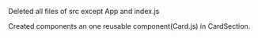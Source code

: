 Deleted all files of src except App and index.js

Created components an one reusable component(Card.js) in CardSection. 